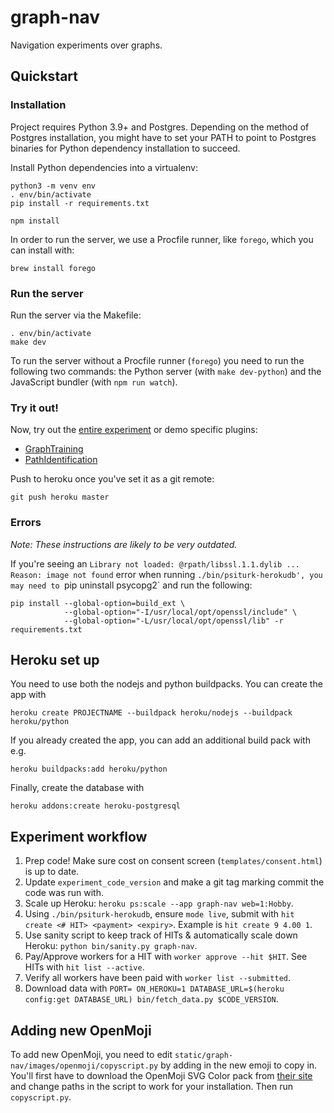 # graph-nav

Navigation experiments over graphs.


## Quickstart

### Installation

Project requires Python 3.9+ and Postgres. Depending on the method of Postgres installation, you might have to set your PATH to point to Postgres binaries for Python dependency installation to succeed.

Install Python dependencies into a virtualenv:
```
python3 -m venv env
. env/bin/activate
pip install -r requirements.txt
```

```
npm install
```

In order to run the server, we use a Procfile runner, like `forego`, which you can install with:
```
brew install forego
```

### Run the server

Run the server via the Makefile:
```
. env/bin/activate
make dev
```

To run the server without a Procfile runner (`forego`) you need to run the following two commands: the Python server (with `make dev-python`) and the JavaScript bundler (with `npm run watch`).

### Try it out!

Now, try out the [entire experiment](http://localhost:22362/) or demo specific plugins:
- [GraphTraining](http://localhost:22362/testexperiment?type=GraphTraining)
- [PathIdentification](http://localhost:22362/testexperiment?type=PathIdentification)

Push to heroku once you've set it as a git remote:
```
git push heroku master
```

### Errors

_Note: These instructions are likely to be very outdated._

If you're seeing an `Library not loaded: @rpath/libssl.1.1.dylib ... Reason: image not found` error when running `./bin/psiturk-herokudb', you may need to `pip uninstall psycopg2` and run the following:
```
pip install --global-option=build_ext \
            --global-option="-I/usr/local/opt/openssl/include" \
            --global-option="-L/usr/local/opt/openssl/lib" -r requirements.txt
```

## Heroku set up

You need to use both the nodejs and python buildpacks. You can create the app with
```
heroku create PROJECTNAME --buildpack heroku/nodejs --buildpack heroku/python
```

If you already created the app, you can add an additional build pack with e.g.
```
heroku buildpacks:add heroku/python
```

Finally, create the database with
```
heroku addons:create heroku-postgresql
```

## Experiment workflow
1. Prep code! Make sure cost on consent screen (`templates/consent.html`) is up to date.
2. Update `experiment_code_version` and make a git tag marking commit the code was run with.
3. Scale up Heroku: `heroku ps:scale --app graph-nav web=1:Hobby`.
4. Using `./bin/psiturk-herokudb`, ensure `mode live`, submit with `hit create <# HIT> <payment> <expiry>`. Example is `hit create 9 4.00 1`.
5. Use sanity script to keep track of HITs & automatically scale down Heroku: `python bin/sanity.py graph-nav`.
6. Pay/Approve workers for a HIT with `worker approve --hit $HIT`. See HITs with `hit list --active`.
7. Verify all workers have been paid with `worker list --submitted`.
8. Download data with `PORT= ON_HEROKU=1 DATABASE_URL=$(heroku config:get DATABASE_URL) bin/fetch_data.py $CODE_VERSION`.


## Adding new OpenMoji

To add new OpenMoji, you need to edit `static/graph-nav/images/openmoji/copyscript.py` by adding in the new emoji to copy in. You'll first have to download the OpenMoji SVG Color pack from [their site](https://openmoji.org/) and change paths in the script to work for your installation. Then run `copyscript.py`.
